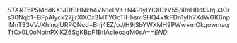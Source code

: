 $START$6P5MddKX1JDf3HNzh4VN1eLV++N491ylYlQlCzV55/iReHBi93Jqu3Crs30Nqb1+BFpAIyck27jjrXlXCx3MTYGcTiHhsrcSHQ4+tkFDn1yIh7XdWGK6npIMnT33VVJXhIngjURPQNcd+Bhj4EZ/oJ/H9jSbYWXMH9PWw+mOkgowmaqTfCx0L0oNoinPXiKZ6SgKBpF1BtIAcIeoaqM0sA==$END$